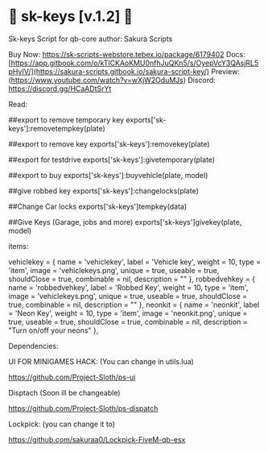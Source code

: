 # 🔑 sk-keys [v.1.2] 🔑

Sk-keys Script for qb-core 
author: Sakura Scripts

Buy Now: https://sk-scripts-webstore.tebex.io/package/6179402 
Docs: [https://app.gitbook.com/o/kTlCKAoKMU0nfhJuQKn5/s/OyepVcY3QAsjRL5pHyIV/](https://sakura-scripts.gitbook.io/sakura-script-key/)
Preview: (https://www.youtube.com/watch?v=wXjW2OduMJs)
Discord: https://discord.gg/HCaADtSrYt


Read:

##export to remove temporary key
exports['sk-keys']:removetempkey(plate)

##export to remove key 
exports['sk-keys']:removekey(plate)

##export for testdrive 
exports['sk-keys']:givetemporary(plate)

##export to buy
exports['sk-keys']:buyvehicle(plate, model)

##give robbed key 
exports['sk-keys']:changelocks(plate)

##Change Car locks
exports['sk-keys']tempkey(data)

##Give Keys (Garage, jobs and more)
exports['sk-keys']givekey(plate, model)

items:

vehiclekey                   = { name = 'vehiclekey', label = 'Vehicle key', weight = 10, type = 'item', image = 'vehiclekeys.png', unique = true, useable = true, shouldClose = true, combinable = nil, description = "" },
robbedvehkey                   = { name = 'robbedvehkey', label = 'Robbed Key', weight = 10, type = 'item', image = 'vehiclekeys.png', unique = true, useable = true, shouldClose = true, combinable = nil, description = "" },
neonkit                   = { name = 'neonkit', label = 'Neon Key', weight = 10, type = 'item', image = 'neonkit.png', unique = true, useable = true, shouldClose = true, combinable = nil, description = "Turn on/off your neons" },


Dependencies:

UI FOR MINIGAMES HACK: (You can change in utils.lua)

https://github.com/Project-Sloth/ps-ui

Disptach (Soon ill be changeable)

https://github.com/Project-Sloth/ps-dispatch

Lockpick: (you can change it to)

https://github.com/sakuraa0/Lockpick-FiveM-qb-esx

